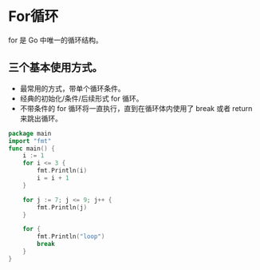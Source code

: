 # For循环

for 是 Go 中唯一的循环结构。

## 三个基本使用方式。

- 最常用的方式，带单个循环条件。
- 经典的初始化/条件/后续形式 for 循环。
- 不带条件的 for 循环将一直执行，直到在循环体内使用了 break 或者 return 来跳出循环。

```go
package main
import "fmt"
func main() {
    i := 1
    for i <= 3 {
        fmt.Println(i)
        i = i + 1
    }

    for j := 7; j <= 9; j++ {
        fmt.Println(j)
    }

    for {
        fmt.Println("loop")
        break
    }
}
```